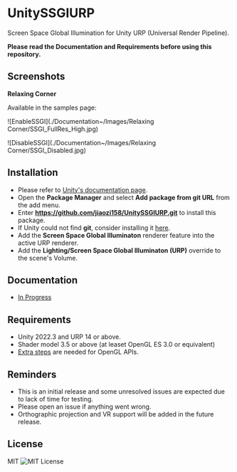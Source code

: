 UnitySSGIURP
=============
 
 Screen Space Global Illumination for Unity URP (Universal Render Pipeline).
 
 **Please read the Documentation and Requirements before using this repository.**
 
Screenshots
------------
**Relaxing Corner**
 
Available in the samples page:
 
 ![EnableSSGI](./Documentation~/Images/Relaxing Corner/SSGI_FullRes_High.jpg)
 
 ![DisableSSGI](./Documentation~/Images/Relaxing Corner/SSGI_Disabled.jpg)
 
Installation
------------
- Please refer to [Unity's documentation page](https://docs.unity3d.com/Manual/upm-ui-giturl.html).
- Open the **Package Manager** and select **Add package from git URL** from the add menu.
- Enter **https://github.com/jiaozi158/UnitySSGIURP.git** to install this package.
- If Unity could not find **git**, consider installing it [here](https://git-scm.com/downloads).
- Add the **Screen Space Global Illuminaton** renderer feature into the active URP renderer.
- Add the **Lighting/Screen Space Global Illuminaton (URP)** override to the scene's Volume.
 
Documentation
------------
- [In Progress](./Documentation~/Documentation.md)
 
Requirements
------------
- Unity 2022.3 and URP 14 or above.
- Shader model 3.5 or above (at leaset OpenGL ES 3.0 or equivalent)
- [Extra steps](https://github.com/jiaozi158/UnitySSPathTracingURP/blob/main/Documentation/ForwardPathSupport.md#opengl-platforms-extra-setup) are needed for OpenGL APIs.
 
Reminders
------------
- This is an initial release and some unresolved issues are expected due to lack of time for testing.
- Please open an issue if anything went wrong.
- Orthographic projection and VR support will be added in the future release.
 
License
------------
MIT
![MIT License](http://img.shields.io/badge/license-MIT-blue.svg?style=flat)

